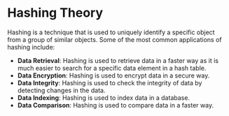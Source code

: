 # Hashing Theory

Hashing is a technique that is used to uniquely identify a specific object from a group of similar objects. Some of the most common applications of hashing include:

- **Data Retrieval**: Hashing is used to retrieve data in a faster way as it is much easier to search for a specific data element in a hash table.
- **Data Encryption**: Hashing is used to encrypt data in a secure way.
- **Data Integrity**: Hashing is used to check the integrity of data by detecting changes in the data.
- **Data Indexing**: Hashing is used to index data in a database.
- **Data Comparison**: Hashing is used to compare data in a faster way.

